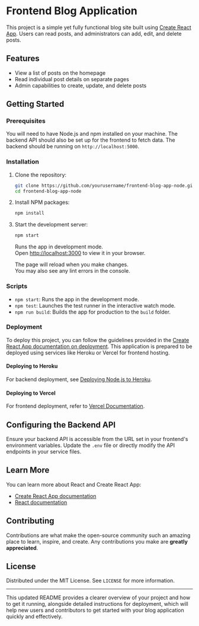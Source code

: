
# Frontend Blog Application

This project is a simple yet fully functional blog site built using [Create React App](https://github.com/facebook/create-react-app). Users can read posts, and administrators can add, edit, and delete posts.

## Features

- View a list of posts on the homepage
- Read individual post details on separate pages
- Admin capabilities to create, update, and delete posts

## Getting Started

### Prerequisites

You will need to have Node.js and npm installed on your machine. The backend API should also be set up for the frontend to fetch data. The backend should be running on `http://localhost:5000`.

### Installation

1. Clone the repository:
   ```bash
   git clone https://github.com/yourusername/frontend-blog-app-node.git
   cd frontend-blog-app-node
   ```

2. Install NPM packages:
   ```bash
   npm install
   ```

3. Start the development server:
   ```bash
   npm start
   ```
   Runs the app in development mode.\
   Open [http://localhost:3000](http://localhost:3000) to view it in your browser.

   The page will reload when you make changes.\
   You may also see any lint errors in the console.

### Scripts

- `npm start`: Runs the app in the development mode.
- `npm test`: Launches the test runner in the interactive watch mode.
- `npm run build`: Builds the app for production to the `build` folder.

### Deployment

To deploy this project, you can follow the guidelines provided in the [Create React App documentation on deployment](https://facebook.github.io/create-react-app/docs/deployment). This application is prepared to be deployed using services like Heroku or Vercel for frontend hosting.

#### Deploying to Heroku

For backend deployment, see [Deploying Node.js to Heroku](https://devcenter.heroku.com/articles/deploying-nodejs).

#### Deploying to Vercel

For frontend deployment, refer to [Vercel Documentation](https://vercel.com/docs).

## Configuring the Backend API

Ensure your backend API is accessible from the URL set in your frontend's environment variables. Update the `.env` file or directly modify the API endpoints in your service files.

## Learn More

You can learn more about React and Create React App:

- [Create React App documentation](https://facebook.github.io/create-react-app/docs/getting-started)
- [React documentation](https://reactjs.org/)

## Contributing

Contributions are what make the open-source community such an amazing place to learn, inspire, and create. Any contributions you make are **greatly appreciated**.

## License

Distributed under the MIT License. See `LICENSE` for more information.

---

This updated README provides a clearer overview of your project and how to get it running, alongside detailed instructions for deployment, which will help new users and contributors to get started with your blog application quickly and effectively.